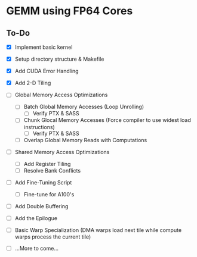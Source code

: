 # GEMM using FP64 Cores

## To-Do

- [x] Implement basic kernel
- [x] Setup directory structure & Makefile
- [x] Add CUDA Error Handling
- [x] Add 2-D Tiling
- [ ] Global Memory Access Optimizations
  - [ ] Batch Global Memory Accesses (Loop Unrolling)
    - [ ] Verify PTX & SASS
  - [ ] Chunk Glocal Memory Accesses (Force compiler to use widest load instructions)
    - [ ] Verify PTX & SASS
  - [ ] Overlap Global Memory Reads with Computations
- [ ] Shared Memory Access Optimizations
  - [ ] Add Register Tiling
  - [ ] Resolve Bank Conflicts
- [ ] Add Fine-Tuning Script
  - [ ] Fine-tune for A100's
- [ ] Add Double Buffering
- [ ] Add the Epilogue
- [ ] Basic Warp Specialization (DMA warps load next tile while compute warps process the current tile)
- [ ] ...More to come...

